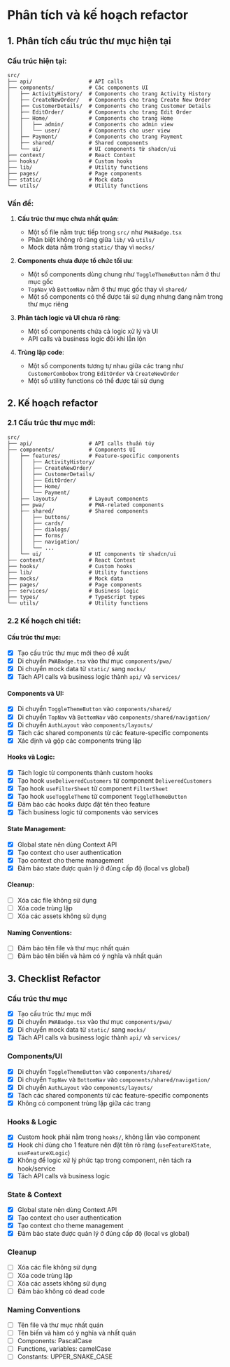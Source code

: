# Phân tích và kế hoạch refactor

## 1. Phân tích cấu trúc thư mục hiện tại

### Cấu trúc hiện tại:

```
src/
├── api/                  # API calls
├── components/           # Các components UI
│   ├── ActivityHistory/  # Components cho trang Activity History
│   ├── CreateNewOrder/   # Components cho trang Create New Order
│   ├── CustomerDetails/  # Components cho trang Customer Details
│   ├── EditOrder/        # Components cho trang Edit Order
│   ├── Home/             # Components cho trang Home
│   │   ├── admin/        # Components cho admin view
│   │   └── user/         # Components cho user view
│   ├── Payment/          # Components cho trang Payment
│   ├── shared/           # Shared components
│   └── ui/               # UI components từ shadcn/ui
├── context/              # React Context
├── hooks/                # Custom hooks
├── lib/                  # Utility functions
├── pages/                # Page components
├── static/               # Mock data
└── utils/                # Utility functions
```

### Vấn đề:

1. **Cấu trúc thư mục chưa nhất quán**:

   - Một số file nằm trực tiếp trong `src/` như `PWABadge.tsx`
   - Phân biệt không rõ ràng giữa `lib/` và `utils/`
   - Mock data nằm trong `static/` thay vì `mocks/`

2. **Components chưa được tổ chức tối ưu**:

   - Một số components dùng chung như `ToggleThemeButton` nằm ở thư mục gốc
   - `TopNav` và `BottomNav` nằm ở thư mục gốc thay vì `shared/`
   - Một số components có thể được tái sử dụng nhưng đang nằm trong thư mục riêng

3. **Phân tách logic và UI chưa rõ ràng**:

   - Một số components chứa cả logic xử lý và UI
   - API calls và business logic đôi khi lẫn lộn

4. **Trùng lặp code**:
   - Một số components tương tự nhau giữa các trang như `CustomerCombobox` trong `EditOrder` và `CreateNewOrder`
   - Một số utility functions có thể được tái sử dụng

## 2. Kế hoạch refactor

### 2.1 Cấu trúc thư mục mới:

```
src/
├── api/                  # API calls thuần túy
├── components/           # Components UI
│   ├── features/         # Feature-specific components
│   │   ├── ActivityHistory/
│   │   ├── CreateNewOrder/
│   │   ├── CustomerDetails/
│   │   ├── EditOrder/
│   │   ├── Home/
│   │   └── Payment/
│   ├── layouts/          # Layout components
│   ├── pwa/              # PWA-related components
│   ├── shared/           # Shared components
│   │   ├── buttons/
│   │   ├── cards/
│   │   ├── dialogs/
│   │   ├── forms/
│   │   ├── navigation/
│   │   └── ...
│   └── ui/               # UI components từ shadcn/ui
├── context/              # React Context
├── hooks/                # Custom hooks
├── lib/                  # Utility functions
├── mocks/                # Mock data
├── pages/                # Page components
├── services/             # Business logic
├── types/                # TypeScript types
└── utils/                # Utility functions
```

### 2.2 Kế hoạch chi tiết:

#### Cấu trúc thư mục:

- [x] Tạo cấu trúc thư mục mới theo đề xuất
- [x] Di chuyển `PWABadge.tsx` vào thư mục `components/pwa/`
- [x] Di chuyển mock data từ `static/` sang `mocks/`
- [x] Tách API calls và business logic thành `api/` và `services/`

#### Components và UI:

- [x] Di chuyển `ToggleThemeButton` vào `components/shared/`
- [x] Di chuyển `TopNav` và `BottomNav` vào `components/shared/navigation/`
- [x] Di chuyển `AuthLayout` vào `components/layouts/`
- [x] Tách các shared components từ các feature-specific components
- [x] Xác định và gộp các components trùng lặp

#### Hooks và Logic:

- [x] Tách logic từ components thành custom hooks
- [x] Tạo hook `useDeliveredCustomers` từ component `DeliveredCustomers`
- [x] Tạo hook `useFilterSheet` từ component `FilterSheet`
- [x] Tạo hook `useToggleTheme` từ component `ToggleThemeButton`
- [x] Đảm bảo các hooks được đặt tên theo feature
- [x] Tách business logic từ components vào services

#### State Management:

- [x] Global state nên dùng Context API
- [x] Tạo context cho user authentication
- [x] Tạo context cho theme management
- [x] Đảm bảo state được quản lý ở đúng cấp độ (local vs global)

#### Cleanup:

- [ ] Xóa các file không sử dụng
- [ ] Xóa code trùng lặp
- [ ] Xóa các assets không sử dụng

#### Naming Conventions:

- [ ] Đảm bảo tên file và thư mục nhất quán
- [ ] Đảm bảo tên biến và hàm có ý nghĩa và nhất quán

## 3. Checklist Refactor

### Cấu trúc thư mục

- [x] Tạo cấu trúc thư mục mới
- [x] Di chuyển `PWABadge.tsx` vào thư mục `components/pwa/`
- [x] Di chuyển mock data từ `static/` sang `mocks/`
- [x] Tách API calls và business logic thành `api/` và `services/`

### Components/UI

- [x] Di chuyển `ToggleThemeButton` vào `components/shared/`
- [x] Di chuyển `TopNav` và `BottomNav` vào `components/shared/navigation/`
- [x] Di chuyển `AuthLayout` vào `components/layouts/`
- [x] Tách các shared components từ các feature-specific components
- [x] Không có component trùng lặp giữa các trang

### Hooks & Logic

- [x] Custom hook phải nằm trong `hooks/`, không lẫn vào component
- [x] Hook chỉ dùng cho 1 feature nên đặt tên rõ ràng (`useFeatureXState`, `useFeatureXLogic`)
- [x] Không để logic xử lý phức tạp trong component, nên tách ra hook/service
- [x] Tách API calls và business logic

### State & Context

- [x] Global state nên dùng Context API
- [x] Tạo context cho user authentication
- [x] Tạo context cho theme management
- [x] Đảm bảo state được quản lý ở đúng cấp độ (local vs global)

### Cleanup

- [ ] Xóa các file không sử dụng
- [ ] Xóa code trùng lặp
- [ ] Xóa các assets không sử dụng
- [ ] Đảm bảo không có dead code

### Naming Conventions

- [ ] Tên file và thư mục nhất quán
- [ ] Tên biến và hàm có ý nghĩa và nhất quán
- [ ] Components: PascalCase
- [ ] Functions, variables: camelCase
- [ ] Constants: UPPER_SNAKE_CASE
